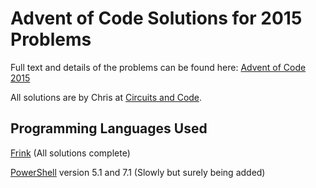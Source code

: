 # Advent of Code Solutions for 2015 Problems

Full text and details of the problems can be found here:
[Advent of Code 2015](https://adventofcode.com/2015)

All solutions are by Chris at [Circuits and Code](https://www.circuitsandcode.net/).

## Programming Languages Used
[Frink](https://frinklang.org/) (All solutions complete)

[PowerShell](https://docs.microsoft.com/en-us/powershell/) version 5.1 and 7.1 (Slowly but surely being added)